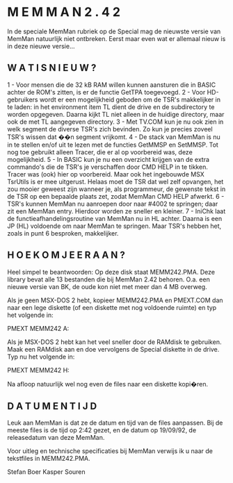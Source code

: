 # M E M M A N   2 . 4 2 
                                          

In  de speciale MemMan rubriek op de Special mag de nieuwste 
versie van MemMan natuurlijk niet ontbreken. Eerst maar even 
wat er allemaal nieuw is in deze nieuwe versie...


## W A T   I S   N I E U W ? 

1 - Voor mensen die de 32 kB RAM willen kunnen aansturen die 
    in BASIC achter de ROM's zitten, is er de functie GetTPA 
    toegevoegd.
2 - Voor HD-gebruikers  wordt er een mogelijkheid geboden om 
    de  TSR's makkelijker  in te  laden: in  het environment 
    item  TL  dient de  drive en  de subdirectory  te worden 
    opgegeven. Daarna  kijkt TL  niet alleen  in de  huidige 
    directory, maar ook de met TL aangegeven directory.
3 - Met TV.COM kun je nu ook zien in welk segment de diverse 
    TSR's  zich  bevinden.  Zo kun  je precies  zoveel TSR's 
    wissen dat ��n segment vrijkomt.
4 - De  stack van  MemMan is  nu in  te stellen en/of uit te 
    lezen met  de functies  GetMMSP en  SetMMSP. Tot nog toe 
    gebruikt  alleen Tracer,  die er  al op  voorbereid was, 
    deze mogelijkheid.
5 - In BASIC  kun je  nu een  overzicht krijgen van de extra 
    commando's  die de TSR's je verschaffen door CMD HELP in 
    te tikken. Tracer was (ook) hier op voorbereid. Maar ook 
    het ingebouwde MSX TsrUtils is er mee uitgerust.
    Helaas moet de TSR dat wel zelf opvangen, het zou mooier 
    geweest zijn  wanneer je,  als programmeur,  de gewenste 
    tekst in de TSR op een bepaalde plaats zet, zodat MemMan 
    CMD HELP afwerkt.
6 - TSR's  kunnen  MemMan  nu aanroepen  door naar  #4002 te 
    springen;  daar zit een MemMan entry. Hierdoor worden ze 
    sneller en kleiner.
7 - IniChk laat  de functieafhandelingsroutine van MemMan nu 
    in  HL achter.  Daarna is  een JP (HL) voldoende om naar 
    MemMan te springen. Maar TSR's hebben het, zoals in punt 
    6 besproken, makkelijker.


## H O E   K O M   J E   E R A A N ? 

Heel simpel te beantwoorden: Op deze disk staat MEMM242.PMA. 
Deze library  bevat alle  13 bestanden  die bij  MemMan 2.42 
behoren. O.a. een nieuwe versie van BK, de oude kon niet met 
meer dan 4 MB overweg.

Als je geen MSX-DOS 2 hebt, kopieer MEMM242.PMA en PMEXT.COM 
dan  naar  een  lege  diskette  (of  een  diskette  met  nog 
voldoende ruimte) en typ het volgende in:

PMEXT MEMM242 A:

Als  je  MSX-DOS 2 hebt kan het veel sneller door de RAMdisk 
te  gebruiken.  Maak een  RAMdisk aan  en doe  vervolgens de 
Special diskette in de drive. Typ nu het volgende in:

PMEXT MEMM242 H:

Na afloop natuurlijk wel nog even de files naar een diskette 
kopi�ren.


## D A T U M   E N   T I J D 

Leuk aan  MemMan is  dat ze  de datum  en tijd  van de files 
aanpassen.  Bij de meeste files is de tijd op 2:42 gezet, en 
de datum op 19/09/92, de releasedatum van deze MemMan.

Voor uitleg  en technische  specificaties bij MemMan verwijs 
ik u naar de tekstfiles in MEMM242.PMA.

Stefan Boer
Kasper Souren

